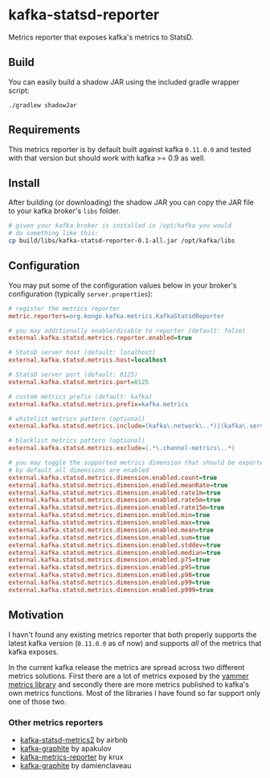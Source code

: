 
# kafka-statsd-reporter

Metrics reporter that exposes kafka's metrics to StatsD.

## Build

You can easily build a shadow JAR using the included gradle wrapper script:

    ./gradlew shadowJar


## Requirements

This metrics reporter is by default built against kafka `0.11.0.0` and tested
with that version but should work with kafka >= 0.9 as well.


## Install

After building (or downloading) the shadow JAR you can copy the JAR file to
your kafka broker's `libs` folder.

```bash
# given your kafka broker is installed in /opt/kafka you would
# do something like this:
cp build/libs/kafka-statsd-reporter-0.1-all.jar /opt/kafka/libs
```


## Configuration

You may put some of the configuration values below in your broker's
configuration (typically `server.properties`):

```ini
# register the metrics reporter
metric.reporters=org.kongo.kafka.metrics.KafkaStatsdReporter

# you may additionally enable/disable to reporter (default: false)
external.kafka.statsd.metrics.reporter.enabled=true

# StatsD server host (default: localhost)
external.kafka.statsd.metrics.host=localhost

# StatsD server port (default: 8125)
external.kafka.statsd.metrics.port=8125

# custom metrics prefix (default: kafka)
external.kafka.statsd.metrics.prefix=kafka.metrics

# whitelist metrics pattern (optional)
external.kafka.statsd.metrics.include=(kafka\.network\..*)|(kafka\.server\..*)

# blacklist metrics pattern (optional)
external.kafka.statsd.metrics.exclude=(.*\.channel-metrics\..*)

# you may toggle the supported metrics dimension that should be exported
# by default all dimensions are enabled
external.kafka.statsd.metrics.dimension.enabled.count=true
external.kafka.statsd.metrics.dimension.enabled.meanRate=true
external.kafka.statsd.metrics.dimension.enabled.rate1m=true
external.kafka.statsd.metrics.dimension.enabled.rate5m=true
external.kafka.statsd.metrics.dimension.enabled.rate15m=true
external.kafka.statsd.metrics.dimension.enabled.min=true
external.kafka.statsd.metrics.dimension.enabled.max=true
external.kafka.statsd.metrics.dimension.enabled.mean=true
external.kafka.statsd.metrics.dimension.enabled.sum=true
external.kafka.statsd.metrics.dimension.enabled.stddev=true
external.kafka.statsd.metrics.dimension.enabled.median=true
external.kafka.statsd.metrics.dimension.enabled.p75=true
external.kafka.statsd.metrics.dimension.enabled.p95=true
external.kafka.statsd.metrics.dimension.enabled.p98=true
external.kafka.statsd.metrics.dimension.enabled.p99=true
external.kafka.statsd.metrics.dimension.enabled.p999=true
```


## Motivation

I havn't found any existing metrics reporter that both properly supports the
latest kafka version (`0.11.0.0` as of now) and supports *all* of the metrics
that kafka exposes.

In the current kafka release the metrics are spread across two different metrics
solutions. First there are a lot of metrics exposed by the [yammer metrics
library][yammer] and secondly there are more metrics published to kafka's own
metrics functions. Most of the libraries I have found so far support only one of
those two.


### Other metrics reporters

- [kafka-statsd-metrics2](https://github.com/airbnb/kafka-statsd-metrics2) by airbnb
- [kafka-graphite](https://github.com/apakulov/kafka-graphite) by apakulov
- [kafka-metrics-reporter](https://github.com/krux/kafka-metrics-reporter) by
  krux
- [kafka-graphite](https://github.com/damienclaveau/kafka-graphite) by
  damienclaveau


[yammer]: http://metrics.codahale.com/getting-started/
